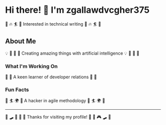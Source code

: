 # Hi there! 👋 I'm zgallawdvcgher375

🎳 🔥 🏄 🎰 Interested in technical writing 🎳 🔥 🏄 🎰

## About Me
💡 🎻 🎾 🏸 Creating amazing things with artificial intelligence 💡 🎻 🎾 🏸

### What I'm Working On
🏹 🥁 A keen learner of developer relations 🏹 🥁

### Fun Facts
🏑 🏄 🌍 🎽 A hacker in agile methodology 🏑 🏄 🌍 🎽

---
🥁 🛹 🎳 🚣 🛶 Thanks for visiting my profile! 🎯 🎺 🎮 🛹 🌺
